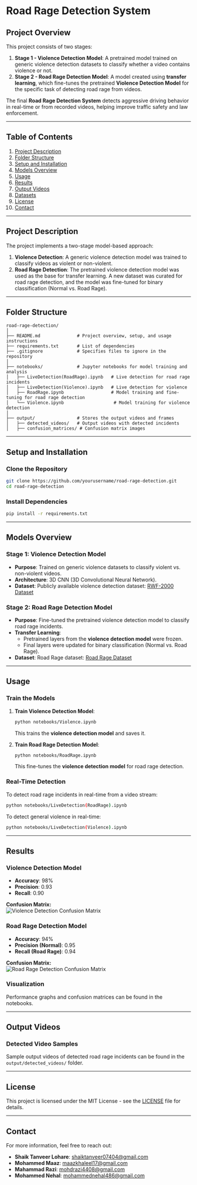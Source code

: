 # **Road Rage Detection System**

## **Project Overview**
This project consists of two stages:  
1. **Stage 1 - Violence Detection Model**: A pretrained model trained on generic violence detection datasets to classify whether a video contains violence or not.  
2. **Stage 2 - Road Rage Detection Model**: A model created using **transfer learning**, which fine-tunes the pretrained **Violence Detection Model** for the specific task of detecting road rage from videos.  

The final **Road Rage Detection System** detects aggressive driving behavior in real-time or from recorded videos, helping improve traffic safety and law enforcement.

---

## **Table of Contents**
1. [Project Description](#project-description)  
2. [Folder Structure](#folder-structure)  
3. [Setup and Installation](#setup-and-installation)  
4. [Models Overview](#models-overview)  
5. [Usage](#usage)  
6. [Results](#results)  
7. [Output Videos](#output-videos)  
8. [Datasets](#datasets)  
9. [License](#license)  
10. [Contact](#contact)

---

## **Project Description**
The project implements a two-stage model-based approach:  
1. **Violence Detection**: A generic violence detection model was trained to classify videos as violent or non-violent.  
2. **Road Rage Detection**: The pretrained violence detection model was used as the base for transfer learning. A new dataset was curated for road rage detection, and the model was fine-tuned for binary classification (Normal vs. Road Rage).  

---

## **Folder Structure**

```
road-rage-detection/
│
├── README.md              # Project overview, setup, and usage instructions
├── requirements.txt       # List of dependencies
├── .gitignore             # Specifies files to ignore in the repository
│
├── notebooks/             # Jupyter notebooks for model training and analysis
│   ├── LiveDetection(RoadRage).ipynb   # Live detection for road rage incidents
│   ├── LiveDetection(Violence).ipynb   # Live detection for violence
│   ├── RoadRage.ipynb                  # Model training and fine-tuning for road rage detection
│   └── Violence.ipynb                   # Model training for violence detection
│
├── output/                # Stores the output videos and frames
│   ├── detected_videos/   # Output videos with detected incidents
│   ├── confusion_matrices/ # Confusion matrix images
```

---

## **Setup and Installation**

### **Clone the Repository**
```bash
git clone https://github.com/yourusername/road-rage-detection.git
cd road-rage-detection
```

### **Install Dependencies**
```bash
pip install -r requirements.txt
```

---

## **Models Overview**

### **Stage 1: Violence Detection Model**
- **Purpose**: Trained on generic violence datasets to classify violent vs. non-violent videos.
- **Architecture**: 3D CNN (3D Convolutional Neural Network).  
- **Dataset**: Publicly available violence detection dataset: [RWF-2000 Dataset](https://www.kaggle.com/datasets/vulamnguyen/rwf2000)  

### **Stage 2: Road Rage Detection Model**
- **Purpose**: Fine-tuned the pretrained violence detection model to classify road rage incidents.  
- **Transfer Learning**:  
  - Pretrained layers from the **violence detection model** were frozen.
  - Final layers were updated for binary classification (Normal vs. Road Rage).  
- **Dataset**: Road Rage dataset: [Road Rage Dataset](https://www.kaggle.com/datasets/shaiktanveer7/road-rage-dataset)  

---

## **Usage**

### **Train the Models**
1. **Train Violence Detection Model**:  
   ```bash
   python notebooks/Violence.ipynb
   ```
   This trains the **violence detection model** and saves it.

2. **Train Road Rage Detection Model**:  
   ```bash
   python notebooks/RoadRage.ipynb
   ```
   This fine-tunes the **violence detection model** for road rage detection.

### **Real-Time Detection**
To detect road rage incidents in real-time from a video stream:
```bash
python notebooks/LiveDetection(RoadRage).ipynb
```
To detect general violence in real-time:
```bash
python notebooks/LiveDetection(Violence).ipynb
```

---

## **Results**

### **Violence Detection Model**
- **Accuracy**: 98%  
- **Precision**: 0.93  
- **Recall**: 0.90  

**Confusion Matrix:**  
![Violence Detection Confusion Matrix](Output/confusion_matrices/violence_confusion_matrix.png)

### **Road Rage Detection Model**
- **Accuracy**: 94%  
- **Precision (Normal)**: 0.95  
- **Recall (Road Rage)**: 0.94  

**Confusion Matrix:**  
![Road Rage Detection Confusion Matrix](Output/confusion_matrices/road_rage_confusion_matrix.png)

### **Visualization**
Performance graphs and confusion matrices can be found in the notebooks.

---

## **Output Videos**
### **Detected Video Samples**
Sample output videos of detected road rage incidents can be found in the `output/detected_videos/` folder.

---

## **License**
This project is licensed under the MIT License - see the [LICENSE](LICENSE) file for details.

---

## **Contact**
For more information, feel free to reach out:
- **Shaik Tanveer Lohare**: shaiktanveer07404@gmail.com
- **Mohammed Maaz**: maazkhaleel17@gmail.com
- **Mahammad Razi**: mohdrazi4408@gmail.com
- **Mohammed Nehal**: mohammednehal486@gmail.com

